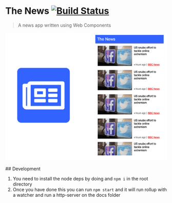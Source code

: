 # The News [![Build Status](https://travis-ci.org/gavinhenderson/web-components-news.svg?branch=master)](https://travis-ci.org/gavinhenderson/web-components-news)

> A news app written using Web Components

<p align='center'>
  <img height='400' src='header.png'>
</p>

## Development

1. You need to install the node deps by doing and `npm i` in the root directory
2. Once you have done this you can run `npm start` and it will run rollup with a watcher and run a http-server on the docs folder
